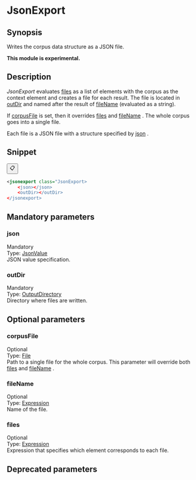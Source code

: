 <h1 class="module">JsonExport</h1>

## Synopsis

Writes the corpus data structure as a JSON file.

**This module is experimental.**

## Description

 *JsonExport* evaluates <a href="#files" class="param">files</a> as a list of elements with the corpus as the context element and creates a file for each result. The file is located in <a href="#outDir" class="param">outDir</a> and named after the result of <a href="#fileName" class="param">fileName</a> (evaluated as a string).

If <a href="#corpusFile" class="param">corpusFile</a> is set, then it overrides <a href="#files" class="param">files</a> and <a href="#fileName" class="param">fileName</a> . The whole corpus goes into a single file.

Each file is a JSON file with a structure specified by <a href="#json" class="param">json</a> .

## Snippet



<button class="copy-code-button" title="Copy to clipboard" onclick="copy_code(this)">📋</button>
```xml
<jsonexport class="JsonExport>
    <json></json>
    <outDir></outDir>
</jsonexport>
```

## Mandatory parameters

<h3 id="json" class="param">json</h3>

<div class="param-level param-level-mandatory">Mandatory
</div>
<div class="param-type">Type: <a href="../converter/fr.inra.maiage.bibliome.alvisnlp.bibliomefactory.modules.json.JsonValue" class="converter">JsonValue</a>
</div>
JSON value specification.

<h3 id="outDir" class="param">outDir</h3>

<div class="param-level param-level-mandatory">Mandatory
</div>
<div class="param-type">Type: <a href="../converter/fr.inra.maiage.bibliome.util.files.OutputDirectory" class="converter">OutputDirectory</a>
</div>
Directory where files are written.

## Optional parameters

<h3 id="corpusFile" class="param">corpusFile</h3>

<div class="param-level param-level-optional">Optional
</div>
<div class="param-type">Type: <a href="../converter/java.io.File" class="converter">File</a>
</div>
Path to a single file for the whole corpus. This parameter will override both <a href="#files" class="param">files</a> and <a href="#fileName" class="param">fileName</a> .

<h3 id="fileName" class="param">fileName</h3>

<div class="param-level param-level-optional">Optional
</div>
<div class="param-type">Type: <a href="../converter/fr.inra.maiage.bibliome.alvisnlp.core.corpus.expressions.Expression" class="converter">Expression</a>
</div>
Name of the file.

<h3 id="files" class="param">files</h3>

<div class="param-level param-level-optional">Optional
</div>
<div class="param-type">Type: <a href="../converter/fr.inra.maiage.bibliome.alvisnlp.core.corpus.expressions.Expression" class="converter">Expression</a>
</div>
Expression that specifies which element corresponds to each file.

## Deprecated parameters

